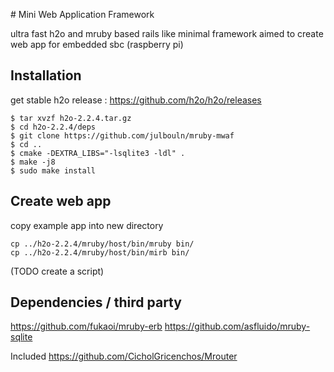 
# Mini Web Application Framework

ultra fast h2o and mruby based rails like minimal framework
aimed to create web app for embedded sbc (raspberry pi)

## Installation
get stable h2o release : https://github.com/h2o/h2o/releases

```
$ tar xvzf h2o-2.2.4.tar.gz
$ cd h2o-2.2.4/deps
$ git clone https://github.com/julbouln/mruby-mwaf
$ cd ..
$ cmake -DEXTRA_LIBS="-lsqlite3 -ldl" .
$ make -j8
$ sudo make install
```
## Create web app
copy example app into new directory
```
cp ../h2o-2.2.4/mruby/host/bin/mruby bin/
cp ../h2o-2.2.4/mruby/host/bin/mirb bin/
```
(TODO create a script)

## Dependencies / third party
https://github.com/fukaoi/mruby-erb
https://github.com/asfluido/mruby-sqlite

Included
https://github.com/CicholGricenchos/Mrouter
